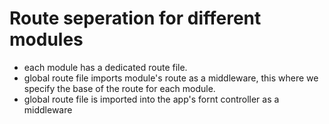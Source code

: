 # Route seperation for different modules

- each module has a dedicated route file.
- global route file imports module's route as a middleware, this where we specify the base of the route for each module.
- global route file is imported into the app's fornt controller as a middleware
